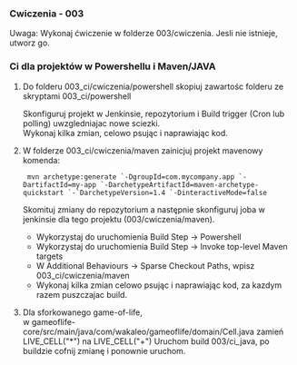 ### Cwiczenia - 003

Uwaga: Wykonaj ćwiczenie w folderze 003/cwiczenia. Jesli nie istnieje, utworz go.

### Ci dla projektów w Powershellu i Maven/JAVA

1. 
    Do folderu 003_ci/cwiczenia/powershell skopiuj zawartośc folderu ze skryptami 003_ci/powershell
    
    Skonfiguruj projekt w Jenkinsie, repozytorium i Build trigger (Cron lub polling) uwzgledniajac nowe sciezki.     
    Wykonaj kilka zmian, celowo psując i naprawiając kod.

2. 
   W folderze 003_ci/cwiczenia/maven zainicjuj projekt mavenowy komenda:
   
        mvn archetype:generate `-DgroupId=com.mycompany.app `-DartifactId=my-app `-DarchetypeArtifactId=maven-archetype-quickstart `-`DarchetypeVersion=1.4 `-DinteractiveMode=false
   
   Skomituj zmiany do repozytorium a następnie skonfiguruj joba w jenkinsie dla tego projektu (003/cwiczenia/maven).
   
   - Wykorzystaj do uruchomienia Build Step -> Powershell
   - Wykorzystaj do uruchomienia Build Step -> Invoke top-level Maven targets
   - W Additional Behaviours -> Sparse Checkout Paths, wpisz 003_ci/cwiczenia/maven
   - Wykonaj kilka zmian celowo psując i naprawiając kod, za kazdym razem puszczajac build.
   
3. 
    Dla sforkowanego game-of-life,  
        w gameoflife-core/src/main/java/com/wakaleo/gameoflife/domain/Cell.java
        zamień LIVE_CELL("*") na LIVE_CELL("+")
    Uruchom build 003/ci_java, po buildzie cofnij zmianę i ponownie uruchom.
